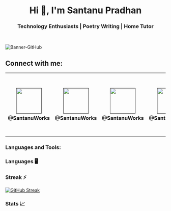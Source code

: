 <h1 align="center">Hi 👋, I'm Santanu Pradhan</h1>
<h3 align="center">Technology Enthusiasts | Poetry Writing | Home Tutor</h3><br>

![Banner-GitHub](https://github.com/SantanuWorks/SantanuWorks/assets/133559707/f4df8f48-2f82-4666-93c6-441e265dc391)

<h2 align="left">Connect with me:</h2>

<table>
  <tr height="200">
    <td width="200" align="center">
       <a href=""><img height="80" src="https://github.com/SantanuWorks/SantanuWorks/assets/133559707/aa3cbe84-a3aa-42cb-8ac3-5f42d517d3b2" alt=""></a>
       <b><br>@SantanuWorks</b>
    </td>
    <td width="200" align="center">
       <a href=""><img height="80" src="https://github.com/SantanuWorks/SantanuWorks/assets/133559707/0fd60685-033b-46db-81fb-a0e5e4b2521b" alt=""></a>
       <b><br>@SantanuWorks</b>
    </td>
    <td width="200" align="center">
      <a href=""><img height="80" src="https://github.com/SantanuWorks/SantanuWorks/assets/133559707/8aa2ced4-0aa8-41a0-9e05-df902a2a84bc" alt=""></a>
      <b><br>@SantanuWorks</b>
    </td>
    <td width="200" align="center">
      <a href=""><img height="80" src="https://github.com/SantanuWorks/SantanuWorks/assets/133559707/f9092f1a-fa27-4dbc-9cac-2dc0986fe800" alt=""></a> 
      <b><br>@SantanuWorks</b> 
    </td>
    <td width="200" align="center">
      <a href="mailto:santanuworkspace@gmail.com"><img height="80" src="https://github.com/SantanuWorks/SantanuWorks/assets/133559707/df38170b-037c-461a-8970-e2e21f497d11" alt=""></a>
      <b><br>@SantanuWorks</b> 
    </td>
  </tr>
</table>

<h3 align="left">Languages and Tools:</h3>

### Languages 🖥️

### Streak ⚡
[![GitHub Streak](https://streak-stats.demolab.com/?user=SantanuWorks&show_icons=true&theme=dark&card_width=1000)](https://git.io/streak-stats)

### Stats 📈
